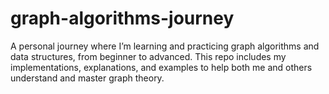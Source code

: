 # graph-algorithms-journey
A personal journey where I’m learning and practicing graph algorithms and data structures, from beginner to advanced. This repo includes my implementations, explanations, and examples to help both me and others understand and master graph theory.
